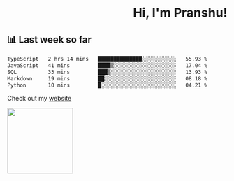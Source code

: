 <div align="right" >
   
   <H1>Hi, I'm Pranshu!</H1>

</div>

## 📊 Last week so far
<!--START_SECTION:waka-->

```txt
TypeScript   2 hrs 14 mins   ██████████████░░░░░░░░░░░   55.93 %
JavaScript   41 mins         ████▒░░░░░░░░░░░░░░░░░░░░   17.04 %
SQL          33 mins         ███▒░░░░░░░░░░░░░░░░░░░░░   13.93 %
Markdown     19 mins         ██░░░░░░░░░░░░░░░░░░░░░░░   08.18 %
Python       10 mins         █░░░░░░░░░░░░░░░░░░░░░░░░   04.21 %
```

<!--END_SECTION:waka-->

Check out my [website](https://pranshu05.vercel.app)

<img align="left" width="150" src="https://user-images.githubusercontent.com/70943732/209951571-93b7afe5-f523-4683-b725-5d94b287e94e.png">

